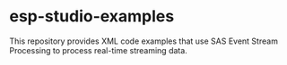 # esp-studio-examples
This repository provides XML code examples that use SAS Event Stream Processing to process real-time streaming data.
